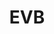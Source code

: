 ---
title: EVB
description: EVB is a sponsor that provides smart charging solutions.
socials:
  - name: twitter
    id: EVBcharging
  - name: facebook
    id: evbcharging
  - name: instagram
    id: evb_ev_charger
  - name: linkedin
    id: 86454154
  - name: website
    id: https://evb.com
  - name: email
    id: info@evb.com
images:
  - "avatars/EVB.png"
---